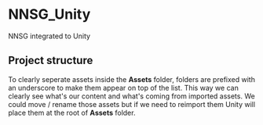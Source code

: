 # NNSG_Unity
NNSG integrated to Unity

## Project structure
To clearly seperate assets inside the **Assets** folder, folders are prefixed with an underscore to make them appear on top of the list. This way we can clearly see what's our content and what's coming from imported assets. We could move / rename those assets but if we need to reimport them Unity will place them at the root of **Assets** folder.
